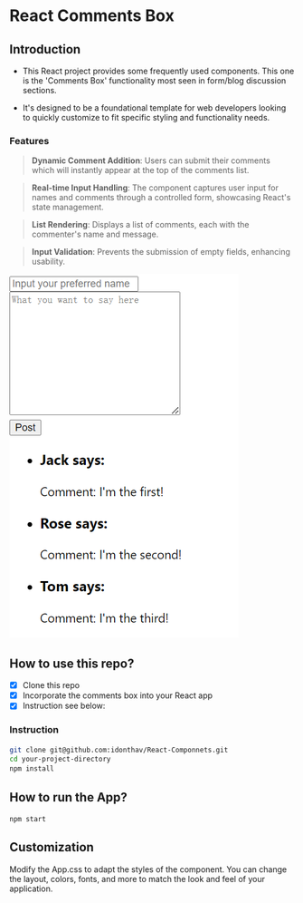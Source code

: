 # React Comments Box

## Introduction

* This React project provides some frequently used components. This one is the 'Comments Box' functionality most seen in form/blog discussion sections.

* It's designed to be a foundational template for web developers looking to quickly customize to fit specific styling and functionality needs. 

### Features 

> **Dynamic Comment Addition**: Users can submit their comments which will instantly appear at the top of the comments list.

> **Real-time Input Handling**: The component captures user input for names and comments through a controlled form, showcasing React's state management.

> **List Rendering**: Displays a list of comments, each with the commenter's name and message.

> **Input Validation**: Prevents the submission of empty fields, enhancing usability.

![Component pic](https://github.com/idonthav/React-Componnets/blob/main/images/comments%20box.png?raw=true)

## How to use this repo?

* [x] Clone this repo
* [x] Incorporate the comments box into your React app
* [x] Instruction see below:

### Instruction

```bash
git clone git@github.com:idonthav/React-Componnets.git
cd your-project-directory
npm install
```

## How to run the App?

```bash
npm start
```

## Customization

Modify the App.css to adapt the styles of the component. You can change the layout, colors, fonts, and more to match the look and feel of your application.

